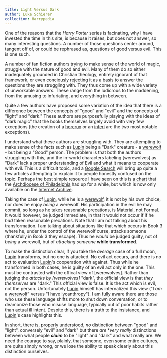 ```yaml
---
title: Light Versus Dark
author: Luke Schierer
collection: Harrypedia
---
```


One of the reasons that the _Harry Potter_ series is facinating, why I have invested the time in this site, is because it raises, but does not answer, so many interesting questions.  A number of those questions center around, tangent off of, or could be rephrased as, questions of good versus evil.  This is one such.

A number of fan fiction authors trying to make sense of the world of magic, struggle with the nature of good and evil.  Many of them do so either inadequately grounded in Christian theology, entirely ignorant of that framework, or even conciously rejecting it as a basis to answer the questions they are struggling with.  They thus come up with a wide variety of unworkable answers.  These range from the ludicrous to the maddening, from the amusing to infuriating, and everything in between.

Quite a few authors have proposed some variation of the idea that there is a difference between the concepts of "good" and "evil" and the concepts of "light" and "dark."  These authors are purposefully playing with the ideas of "dark magic" that the books themselves largely avoid with *very*  few exceptions (the creation of a [horcrux] or an [inferi] are the two most notable exceptions).

I understand what these authors are struggling with.  They are attempting to make sense of the facts such as [Lupin] being a "Dark" creature - a [werewolf] - but being a "Good" person.  The problem is that both the authors struggling with this, and the in-world characters labeling [werewolves] as "Dark" lack a proper understanding of Evil and what it means to cooperate with evil. This is a difficult topic, and a [Google Search] will bring up quite a few articles attempting to explain it to people honestly confused on the topic.  Perhaps the best simple resource I have seen on this is [a chart] that the [Archdiocese of Philadelphia] had up for a while, but which is now only available on the [Internet Archive].

Taking the case of [Lupin], while he is a [werewolf], it is not by his own choice, nor does he enjoy *being* a werewolf.   His participation in the evil he may commit, so long as he takes reasonable precations, is Material, not Formal.  It would however, be judged Immediate, in that it would not occur if if he *had* taken reasonable precations.  Note that I am not talking about his transformation.  I am talking about situations like that which occurs in Book 3 where he, under the control of the werewolf curse, attacks someone (thankfully in Book 3 they escape).  Thus he *would* be judged guilty, not of *being* a werewolf, but of *attacking someone* **while transformed**.

To make the distinction clear, if you take the *average* case of a full moon, [Lupin] transforms, but no one is attacked.  No evil act occurs, and there is no act to evaluation [Lupin]'s cooperation with against.  Thus while he transformed in both cases, he is guilty of an evil act only in the one.  This must be contrasted with the offical view of [werewolves].  Rather than judging the *attacks by [werewolves]* "dark", the official view is that *they themselves* are "dark."  This official view is false.  It is the act which is evil, not the person.  Unfortunately [Lupin] himself has internalized this view ("I *am* a [werewolf]" versus "I have lycanthropy"). I am fully aware there are those who use these language shifts more to shut down conversation, or to deamonize those who misuse language, typically out of poor habits rather than actual ill intent. Despite this, there is a truth to the insistance, and [Lupin]'s case highlights this.

In short, there is, properly understood, *no* distinction between "good" and "light", conversely "evil" and "dark" but there *are* **very really* distinctions between what people _**claim**_ to be "light" and "dark" and what really are. We need the courage to say, plainly, that someone, even some entire cultures, are quite simply wrong, or we lose the ability to speak clearly about this distinction ourselves.


[Google Search]: <https://www.google.com/search?sca_esv=bf58db3f14c3f703&rlz=1C5GCEM_en&q=Cooperation+with+Evil+classification+Material+Media+Remote+Cooperation&source=lnms&fbs=ABzOT_CWdhQLP1FcmU5B0fn3xuWpA-dk4wpBWOGsoR7DG5zJBtqPJOgc7yJ5Xg-RjMdZnmk4RrI5w0MKoJUbQ5FjI-XxWYgrLPY6u5O9KihENz-HG5jzV9g8XZ9W_0Y4xalx2A26PKJluZFNRwbz5oOYS6wPr18DVKNSci5f5w4jqYWZkIoXnrcu-W1mc-L1sHPFcN07dcYubBDMWECRRoEprovL6-AnXSmIwMXD60YvNOBnVUCwvuk&sa=X&ved=2ahUKEwj3yY3K_ZSNAxXXEFkFHSylCwUQ0pQJegQIDxAB&biw=1353&bih=1249&dpr=2>

[Lupin]: </Harrypedia/people/Lupin/Remus John/>
[horcrux]: /Harrypedia/magic/dark/Horcruxes/
[inferi]: /Harrypedia/magic/dark/Inferius/
[werewolf]: /Harrypedia/beings/werewolves/
[Archdiocese of Philadelphia]: https://archphila.org/
[Internet Archive]: https://archive.org
[a chart]: https://web.archive.org/web/20170705025125/http://archphila.org/HHS/pdf/CoopEvilChart.pdf
